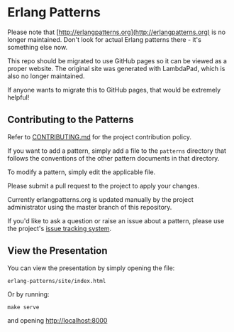 # Erlang Patterns

Please note that
[http://erlangpatterns.org](http://erlangpatterns.org) is no longer
maintained. Don't look for actual Erlang patterns there - it's
something else now.

This repo should be migrated to use GitHub pages so it can be viewed
as a proper website. The original site was generated with LambdaPad,
which is also no longer maintained.

If anyone wants to migrate this to GitHub pages, that would be
extremely helpful!

## Contributing to the Patterns

Refer to [CONTRIBUTING.md](CONTRIBUTING.md) for the project
contribution policy.

If you want to add a pattern, simply add a file to the `patterns`
directory that follows the conventions of the other pattern documents
in that directory.

To modify a pattern, simply edit the applicable file.

Please submit a pull request to the project to apply your changes.

Currently erlangpatterns.org is updated manually by the project
administrator using the master branch of this repository.

If you'd like to ask a question or raise an issue about a pattern,
please use the project's
[issue tracking system](https://github.com/gar1t/erlang-patterns/issues).

## View the Presentation

You can view the presentation by simply opening the file:

`erlang-patterns/site/index.html`

Or by running:

```
make serve
```

and opening [http://localhost:8000](http://localhost:8000)
